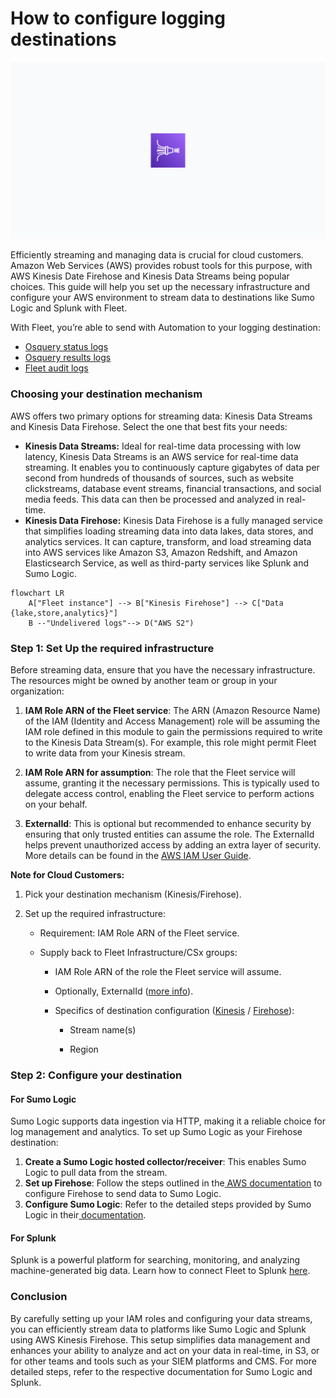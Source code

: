 # How to configure logging destinations

![How to configure logging destinations](../website/assets/images/articles/how-to-configure-logging-destinations-1600x900@2x.jpg)

Efficiently streaming and managing data is crucial for cloud customers. Amazon Web Services (AWS) provides robust tools for this purpose, with AWS Kinesis Date Firehose and Kinesis Data Streams being popular choices. This guide will help you set up the necessary infrastructure and configure your AWS environment to stream data to destinations like Sumo Logic and Splunk with Fleet.

With Fleet, you’re able to send with Automation to your logging destination:



* [Osquery status logs](https://osquery.readthedocs.io/en/stable/deployment/logging/#status-logs)
* [Osquery results logs](https://osquery.readthedocs.io/en/stable/deployment/logging/#Results-logs)
* [Fleet audit logs](https://fleetdm.com/docs/using-fleet/audit-logs)


### Choosing your destination mechanism

AWS offers two primary options for streaming data: Kinesis Data Streams and Kinesis Data Firehose. Select the one that best fits your needs:



* **Kinesis Data Streams:** Ideal for real-time data processing with low latency, Kinesis Data Streams is an AWS service for real-time data streaming. It enables you to continuously capture gigabytes of data per second from hundreds of thousands of sources, such as website clickstreams, database event streams, financial transactions, and social media feeds. This data can then be processed and analyzed in real-time.
* **Kinesis Data Firehose:** Kinesis Data Firehose is a fully managed service that simplifies loading streaming data into data lakes, data stores, and analytics services. It can capture, transform, and load streaming data into AWS services like Amazon S3, Amazon Redshift, and Amazon Elasticsearch Service, as well as third-party services like Splunk and Sumo Logic.

```mermaid
flowchart LR
    A["Fleet instance"] --> B["Kinesis Firehose"] --> C["Data {lake,store,analytics}"]
    B --"Undelivered logs"--> D("AWS S2")
```




### Step 1: Set Up the required infrastructure

Before streaming data, ensure that you have the necessary infrastructure. The resources might be owned by another team or group in your organization:

1. **IAM Role ARN of the Fleet service**: The ARN (Amazon Resource Name) of the IAM (Identity and Access Management) role will be assuming the IAM role defined in this module to gain the permissions required to write to the Kinesis Data Stream(s). For example, this role might permit Fleet to write data from your Kinesis stream.

2. **IAM Role ARN for assumption**: The role that the Fleet service will assume, granting it the necessary permissions. This is typically used to delegate access control, enabling the Fleet service to perform actions on your behalf.

3. **ExternalId**: This is optional but recommended to enhance security by ensuring that only trusted entities can assume the role. The ExternalId helps prevent unauthorized access by adding an extra layer of security. More details can be found in the [AWS IAM User Guide](https://docs.aws.amazon.com/IAM/latest/UserGuide/id_roles_create_for-user_externalid.html).

**Note for Cloud Customers:**

1. Pick your destination mechanism (Kinesis/Firehose).

2. Set up the required infrastructure:

   - Requirement: IAM Role ARN of the Fleet service.

   - Supply back to Fleet Infrastructure/CSx groups:

     - IAM Role ARN of the role the Fleet service will assume.

     - Optionally, ExternalId ([more info](https://docs.aws.amazon.com/IAM/latest/UserGuide/id_roles_create_for-user_externalid.html)).

     - Specifics of destination configuration ([Kinesis](https://github.com/fleetdm/fleet-terraform/blob/main/addons/byo-kinesis-logging-destination/target-account/README.md) / [Firehose](https://github.com/fleetdm/fleet-terraform/blob/main/addons/byo-firehose-logging-destination/target-account/README.md)):

       - Stream name(s)

       - Region


### Step 2: Configure your destination


#### For Sumo Logic

Sumo Logic supports data ingestion via HTTP, making it a reliable choice for log management and analytics. To set up Sumo Logic as your Firehose destination:



1. **Create a Sumo Logic hosted collector/receiver**: This enables Sumo Logic to pull data from the stream.
2. **Set up Firehose**: Follow the steps outlined in the[ AWS documentation](https://docs.aws.amazon.com/firehose/latest/dev/create-destination.html?icmpid=docs_console_unmapped#create-destination-sumo-logic) to configure Firehose to send data to Sumo Logic.
3. **Configure Sumo Logic**: Refer to the detailed steps provided by Sumo Logic in their[ documentation](https://help.sumologic.com/docs/send-data/hosted-collectors/amazon-aws/aws-kinesis-firehose-logs-source/).


#### For Splunk

Splunk is a powerful platform for searching, monitoring, and analyzing machine-generated big data. Learn how to connect Fleet to Splunk [here](https://fleetdm.com/guides/log-destinations#splunk).


### Conclusion

By carefully setting up your IAM roles and configuring your data streams, you can efficiently stream data to platforms like Sumo Logic and Splunk using AWS Kinesis Firehose. This setup simplifies data management and enhances your ability to analyze and act on your data in real-time, in S3, or for other teams and tools such as your SIEM platforms and CMS. For more detailed steps, refer to the respective documentation for Sumo Logic and Splunk.


<meta name="category" value="guides">
<meta name="authorFullName" value="Grant Bilstad">
<meta name="authorGitHubUsername" value="pacamaster">
<meta name="publishedOn" value="2024-06-28">
<meta name="articleTitle" value="How to configure logging destinations">
<meta name="articleImageUrl" value="../website/assets/images/articles/how-to-configure-logging-destinations-1600x900@2x.jpg">
